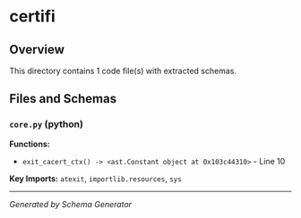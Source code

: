 # certifi

## Overview

This directory contains 1 code file(s) with extracted schemas.

## Files and Schemas

### `core.py` (python)

**Functions:**
- `exit_cacert_ctx() -> <ast.Constant object at 0x103c44310>` - Line 10

**Key Imports:** `atexit`, `importlib.resources`, `sys`

---
*Generated by Schema Generator*